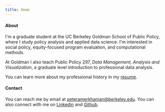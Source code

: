 ```yaml
---
title: Home
---
```


#### About
I'm a graduate student at the UC Berkeley Goldman School of Public Policy, where I study policy analysis and applied data science. I'm interested in social policy, equity-focused program evaluation, and computational methods. 

At Goldman I also teach Public Policy 297, *Data Management, Analysis and Visualization*, a graduate level introduction to professional data analysis. 

You can learn more about my professional history in my [resume](documents/Amerkhanian_Peter_Resume_6_2022.pdf).

#### Contact
You can reach me by email at [peteramerkhanian@berkeley.edu](mailto:peteramerkhanian@berkeley.edu). You can also connect with me on [Linkedin](https://www.linkedin.com/in/peteramerkhanian/) and [Github](https://github.com/peter-amerkhanian).
